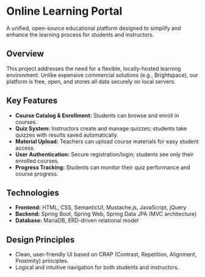 # Online Learning Portal

A unified, open-source educational platform designed to simplify and enhance the learning process for students and instructors.

## Overview

This project addresses the need for a flexible, locally-hosted learning environment. Unlike expensive commercial solutions (e.g., Brightspace), our platform is free, open, and stores all data securely on local servers.

## Key Features

- **Course Catalog & Enrollment:** Students can browse and enroll in courses.
- **Quiz System:** Instructors create and manage quizzes; students take quizzes with results saved automatically.
- **Material Upload:** Teachers can upload course materials for easy student access.
- **User Authentication:** Secure registration/login; students see only their enrolled courses.
- **Progress Tracking:** Students can monitor their quiz performance and course progress.

## Technologies

- **Frontend:** HTML, CSS, SemanticUI, Mustache.js, JavaScript, jQuery
- **Backend:** Spring Boot, Spring Web, Spring Data JPA (MVC architecture)
- **Database:** MariaDB, ERD-driven relational model

## Design Principles

- Clean, user-friendly UI based on CRAP (Contrast, Repetition, Alignment, Proximity) principles.
- Logical and intuitive navigation for both students and instructors.


